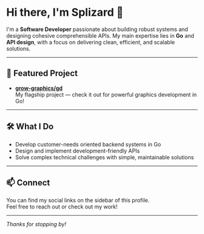 # Hi there, I'm Splizard 👋

I'm a **Software Developer** passionate about building robust systems and designing cohesive comprehensible APIs. My main expertise lies in **Go** and **API design**, with a focus on delivering clean, efficient, and scalable solutions.

---

## 🚀 Featured Project

- [**grow-graphics/gd**](https://github.com/grow-graphics/gd)  
  My flagship project — check it out for powerful graphics development in Go!

---

## 🛠️ What I Do

- Develop customer-needs oriented backend systems in Go
- Design and implement development-friendly APIs
- Solve complex technical challenges with simple, maintainable solutions

---

## 📫 Connect

You can find my social links on the sidebar of this profile.  
Feel free to reach out or check out my work!

---

_Thanks for stopping by!_
